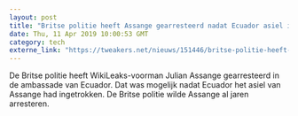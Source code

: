```yaml
---
layout: post
title: "Britse politie heeft Assange gearresteerd nadat Ecuador asiel introk - update"
date: Thu, 11 Apr 2019 10:00:53 GMT
category: tech
externe_link: "https://tweakers.net/nieuws/151446/britse-politie-heeft-assange-gearresteerd-nadat-ecuador-asiel-introk.html"
---
```


De Britse politie heeft WikiLeaks-voorman Julian Assange gearresteerd in de ambassade van Ecuador. Dat was mogelijk nadat Ecuador het asiel van Assange had ingetrokken. De Britse politie wilde Assange al jaren arresteren.<img src="http://feeds.feedburner.com/~r/tweakers/mixed/~4/gCABgklxDY8" height="1" width="1" alt=""/>
